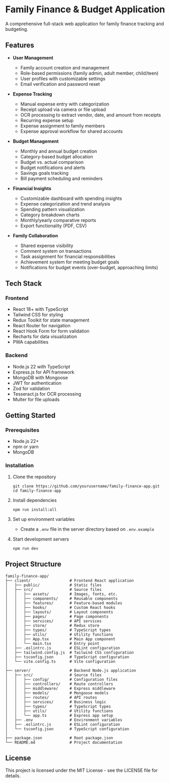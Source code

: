 # Family Finance & Budget Application

A comprehensive full-stack web application for family finance tracking and budgeting.

## Features

- **User Management**
  - Family account creation and management
  - Role-based permissions (family admin, adult member, child/teen)
  - User profiles with customizable settings
  - Email verification and password reset

- **Expense Tracking**
  - Manual expense entry with categorization
  - Receipt upload via camera or file upload
  - OCR processing to extract vendor, date, and amount from receipts
  - Recurring expense setup
  - Expense assignment to family members
  - Expense approval workflow for shared accounts

- **Budget Management**
  - Monthly and annual budget creation
  - Category-based budget allocation
  - Budget vs. actual comparison
  - Budget notifications and alerts
  - Savings goals tracking
  - Bill payment scheduling and reminders

- **Financial Insights**
  - Customizable dashboard with spending insights
  - Expense categorization and trend analysis
  - Spending pattern visualization
  - Category breakdown charts
  - Monthly/yearly comparative reports
  - Export functionality (PDF, CSV)

- **Family Collaboration**
  - Shared expense visibility
  - Comment system on transactions
  - Task assignment for financial responsibilities
  - Achievement system for meeting budget goals
  - Notifications for budget events (over-budget, approaching limits)

## Tech Stack

### Frontend
- React 18+ with TypeScript
- Tailwind CSS for styling
- Redux Toolkit for state management
- React Router for navigation
- React Hook Form for form validation
- Recharts for data visualization
- PWA capabilities

### Backend
- Node.js 22 with TypeScript
- Express.js for API framework
- MongoDB with Mongoose
- JWT for authentication
- Zod for validation
- Tesseract.js for OCR processing
- Multer for file uploads

## Getting Started

### Prerequisites
- Node.js 22+
- npm or yarn
- MongoDB

### Installation

1. Clone the repository
   ```
   git clone https://github.com/yourusername/family-finance-app.git
   cd family-finance-app
   ```

2. Install dependencies
   ```
   npm run install:all
   ```

3. Set up environment variables
   - Create a `.env` file in the server directory based on `.env.example`

4. Start development servers
   ```
   npm run dev
   ```

## Project Structure

```
family-finance-app/
├── client/                 # Frontend React application
│   ├── public/             # Static files
│   ├── src/                # Source files
│   │   ├── assets/         # Images, fonts, etc.
│   │   ├── components/     # Reusable components
│   │   ├── features/       # Feature-based modules
│   │   ├── hooks/          # Custom React hooks
│   │   ├── layouts/        # Layout components
│   │   ├── pages/          # Page components
│   │   ├── services/       # API services
│   │   ├── store/          # Redux store
│   │   ├── types/          # TypeScript types
│   │   ├── utils/          # Utility functions
│   │   ├── App.tsx         # Main App component
│   │   └── main.tsx        # Entry point
│   ├── .eslintrc.js        # ESLint configuration
│   ├── tailwind.config.js  # Tailwind CSS configuration
│   ├── tsconfig.json       # TypeScript configuration
│   └── vite.config.ts      # Vite configuration
│
├── server/                 # Backend Node.js application
│   ├── src/                # Source files
│   │   ├── config/         # Configuration files
│   │   ├── controllers/    # Route controllers
│   │   ├── middleware/     # Express middleware
│   │   ├── models/         # Mongoose models
│   │   ├── routes/         # API routes
│   │   ├── services/       # Business logic
│   │   ├── types/          # TypeScript types
│   │   ├── utils/          # Utility functions
│   │   └── app.ts          # Express app setup
│   ├── .env                # Environment variables
│   ├── .eslintrc.js        # ESLint configuration
│   └── tsconfig.json       # TypeScript configuration
│
├── package.json            # Root package.json
└── README.md               # Project documentation
```

## License

This project is licensed under the MIT License - see the LICENSE file for details. 